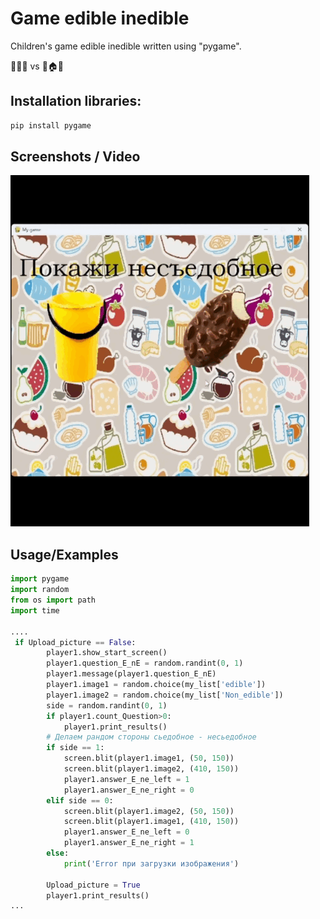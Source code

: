 
# Game edible inedible 

Children's game edible inedible written using "pygame". 

🍎🍒🥖  vs 🔨🏠🐯


## Installation libraries:

```python
pip install pygame
```
    
## Screenshots / Video

![App Screenshot](pic1.gif)




## Usage/Examples

```python
import pygame
import random
from os import path
import time

....
 if Upload_picture == False:
        player1.show_start_screen()
        player1.question_E_nE = random.randint(0, 1)
        player1.message(player1.question_E_nE)
        player1.image1 = random.choice(my_list['edible'])
        player1.image2 = random.choice(my_list['Non_edible'])
        side = random.randint(0, 1)
        if player1.count_Question>0:
            player1.print_results()
        # Делаем рандом стороны сьедобное - несьедобное
        if side == 1:
            screen.blit(player1.image1, (50, 150))
            screen.blit(player1.image2, (410, 150))
            player1.answer_E_ne_left = 1
            player1.answer_E_ne_right = 0
        elif side == 0:
            screen.blit(player1.image2, (50, 150))
            screen.blit(player1.image1, (410, 150))
            player1.answer_E_ne_left = 0
            player1.answer_E_ne_right = 1
        else:
            print('Error при загрузки изображения')

        Upload_picture = True
        player1.print_results()
...
```
